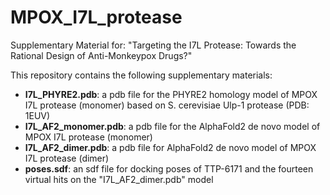 # MPOX_I7L_protease
Supplementary Material for: "Targeting the I7L Protease: Towards the Rational Design of Anti-Monkeypox Drugs?"  

This repository contains the following supplementary materials:  
- **I7L_PHYRE2.pdb**: a pdb file for the PHYRE2 homology model of MPOX I7L protease (monomer) based on S. cerevisiae Ulp-1 protease (PDB: 1EUV)  
- **I7L_AF2_monomer.pdb**: a pdb file for the AlphaFold2 de novo model of MPOX I7L protease (monomer)  
- **I7L_AF2_dimer.pdb**: a pdb file for AlphaFold2 de novo model of MPOX I7L protease (dimer)
- **poses.sdf**: an sdf file for docking poses of TTP-6171 and the fourteen virtual hits on the "I7L_AF2_dimer.pdb" model
